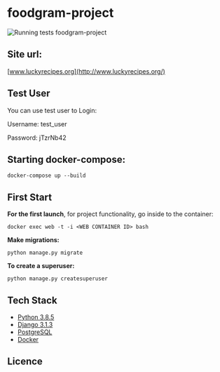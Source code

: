
# foodgram-project
![Running tests](https://github.com/olifirovai/foodgram/workflows/foodgram/badge.svg)
foodgram-project

## Site url:
[www.luckyrecipes.org](http://www.luckyrecipes.org/)


## Test User

You can use test user to Login:

Username: test_user

Password: jTzrNb42


## Starting docker-compose:
```
docker-compose up --build
```
## First Start
**For the first launch**, for project functionality, go inside to the container:
```
docker exec web -t -i <WEB CONTAINER ID> bash
```
**Make migrations:**
```
python manage.py migrate
```
**To create a superuser:**
```
python manage.py createsuperuser
```


## Tech Stack
* [Python 3.8.5](https://www.python.org/)
* [Django 3.1.3](https://www.djangoproject.com/)
* [PostgreSQL](https://www.postgresql.org/)
* [Docker](https://www.docker.com/)

## Licence
